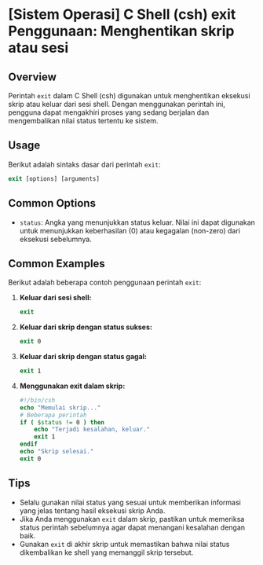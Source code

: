 # [Sistem Operasi] C Shell (csh) exit Penggunaan: Menghentikan skrip atau sesi

## Overview
Perintah `exit` dalam C Shell (csh) digunakan untuk menghentikan eksekusi skrip atau keluar dari sesi shell. Dengan menggunakan perintah ini, pengguna dapat mengakhiri proses yang sedang berjalan dan mengembalikan nilai status tertentu ke sistem.

## Usage
Berikut adalah sintaks dasar dari perintah `exit`:

```csh
exit [options] [arguments]
```

## Common Options
- `status`: Angka yang menunjukkan status keluar. Nilai ini dapat digunakan untuk menunjukkan keberhasilan (0) atau kegagalan (non-zero) dari eksekusi sebelumnya.

## Common Examples
Berikut adalah beberapa contoh penggunaan perintah `exit`:

1. **Keluar dari sesi shell:**
   ```csh
   exit
   ```

2. **Keluar dari skrip dengan status sukses:**
   ```csh
   exit 0
   ```

3. **Keluar dari skrip dengan status gagal:**
   ```csh
   exit 1
   ```

4. **Menggunakan exit dalam skrip:**
   ```csh
   #!/bin/csh
   echo "Memulai skrip..."
   # Beberapa perintah
   if ( $status != 0 ) then
       echo "Terjadi kesalahan, keluar."
       exit 1
   endif
   echo "Skrip selesai."
   exit 0
   ```

## Tips
- Selalu gunakan nilai status yang sesuai untuk memberikan informasi yang jelas tentang hasil eksekusi skrip Anda.
- Jika Anda menggunakan `exit` dalam skrip, pastikan untuk memeriksa status perintah sebelumnya agar dapat menangani kesalahan dengan baik.
- Gunakan `exit` di akhir skrip untuk memastikan bahwa nilai status dikembalikan ke shell yang memanggil skrip tersebut.
